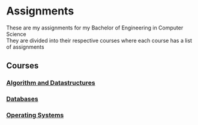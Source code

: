 # Assignments
These are my assignments for my Bachelor of Engineering in Computer Science  
They are divided into their respective courses where each course has a list of assignments

## Courses

### [Algorithm and Datastructures](/algdat_2101/README.md)

### [Databases](/db_2103/README.md)

### [Operating Systems](/os_2202/README.md)
